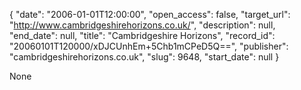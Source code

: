 {
  "date": "2006-01-01T12:00:00", 
  "open_access": false, 
  "target_url": "http://www.cambridgeshirehorizons.co.uk/", 
  "description": null, 
  "end_date": null, 
  "title": "Cambridgeshire Horizons", 
  "record_id": "20060101T120000/xDJCUnhEm+5Chb1mCPeD5Q==", 
  "publisher": "cambridgeshirehorizons.co.uk", 
  "slug": 9648, 
  "start_date": null
}

None